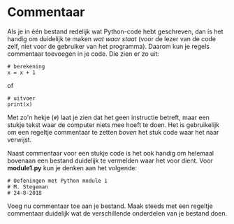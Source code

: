 # Commentaar

Als je in één bestand redelijk wat Python-code hebt geschreven, dan is het handig om duidelijk te maken *wat waar staat* (voor de lezer van de code zelf, niet voor de gebruiker van het programma). Daarom kun je regels commentaar toevoegen in je code. Die zien er zo uit:

    # berekening
    x = x + 1

of

    # uitvoer
    print(x)

Met zo'n hekje (`#`) laat je zien dat het geen instructie betreft, maar een stukje tekst waar de computer niets mee hoeft te doen. Het is gebruikelijk om een regeltje commentaar te zetten *boven* het stuk code waar het naar verwijst.

Naast commentaar voor een stukje code is het ook handig om helemaal bovenaan een bestand duidelijk te vermelden waar het voor dient. Voor **module1.py** kun je denken aan het volgende:

    # Oefeningen met Python module 1
    # M. Stegeman
    # 24-8-2018

Voeg nu commentaar toe aan je bestand. Maak steeds met een regeltje commentaar duidelijk wat de verschillende onderdelen van je bestand doen.
